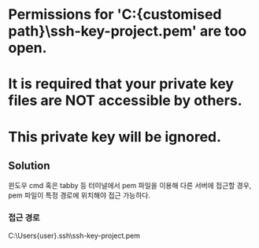 # Permissions for 'C:{customised path}\\ssh-key-project.pem' are too open.
# It is required that your private key files are NOT accessible by others.
# This private key will be ignored.

## Solution
윈도우 cmd 혹은 tabby 등 터미널에서 pem 파일을 이용해 다른 서버에 접근할 경우,
pem 파일이 특정 경로에 위치해야 접근 가능하다.

### 접근 경로
C:\Users\{user}\.ssh\ssh-key-project.pem


